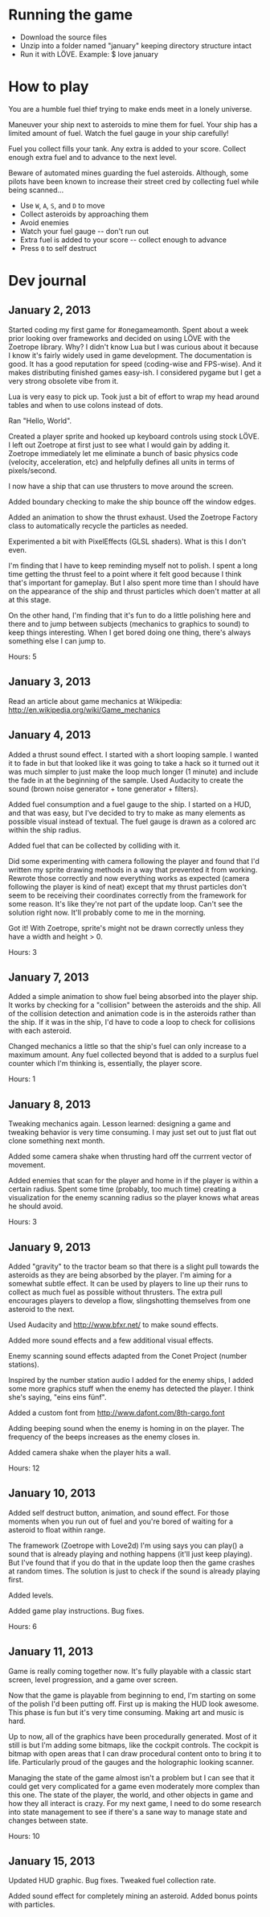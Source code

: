# Running the game

- Download the source files
- Unzip into a folder named "january" keeping directory structure intact
- Run it with LÖVE. Example:
        $ love january

# How to play

You are a humble fuel thief trying to make ends meet in a lonely universe.

Maneuver your ship next to asteroids to mine them for fuel. Your ship has a limited amount of fuel. Watch the fuel gauge in your ship carefully!

Fuel you collect fills your tank. Any extra is added to your score. Collect enough extra fuel and to advance to the next level.

Beware of automated mines guarding the fuel asteroids. Although, some pilots have been known to increase their street cred by collecting fuel while being scanned...

- Use `W`, `A`, `S`, and `D` to move
- Collect asteroids by approaching them
- Avoid enemies
- Watch your fuel gauge -- don't run out
- Extra fuel is added to your score -- collect enough to advance
- Press `0` to self destruct

# Dev journal

## January 2, 2013

Started coding my first game for #onegameamonth. Spent about a week prior looking over frameworks and decided on using LÖVE with the Zoetrope library. Why? I didn't know Lua but I was curious about it because I know it's fairly widely used in game development. The documentation is good. It has a good reputation for speed (coding-wise and FPS-wise). And it makes distributing finished games easy-ish. I considered pygame but I get a very strong obsolete vibe from it.

Lua is very easy to pick up. Took just a bit of effort to wrap my head around tables and when to use colons instead of dots.

Ran "Hello, World".

Created a player sprite and hooked up keyboard controls using stock LÖVE. I left out Zoetrope at first just to see what I would gain by adding it. Zoetrope immediately let me eliminate a bunch of basic physics code (velocity, acceleration, etc) and helpfully defines all units in terms of pixels/second.

I now have a ship that can use thrusters to move around the screen.

Added boundary checking to make the ship bounce off the window edges.

Added an animation to show the thrust exhaust. Used the Zoetrope Factory class to automatically recycle the particles as needed.

Experimented a bit with PixelEffects (GLSL shaders). What is this I don't even.

I'm finding that I have to keep reminding myself not to polish. I spent a long time getting the thrust feel to a point where it felt good because I think that's important for gameplay. But I also spent more time than I should have on the appearance of the ship and thrust particles which doen't matter at all at this stage.

On the other hand, I'm finding that it's fun to do a little polishing here and there and to jump between subjects (mechanics to graphics to sound) to keep things interesting. When I get bored doing one thing, there's always something else I can jump to.

Hours: 5

## January 3, 2013

Read an article about game mechanics at Wikipedia: http://en.wikipedia.org/wiki/Game_mechanics

## January 4, 2013

Added a thrust sound effect. I started with a short looping sample. I wanted it to fade in but that looked like it was going to take a hack so it turned out it was much simpler to just make the loop much longer (1 minute) and include the fade in at the beginning of the sample. Used Audacity to create the sound (brown noise generator + tone generator + filters).

Added fuel consumption and a fuel gauge to the ship. I started on a HUD, and that was easy, but I've decided to try to make as many elements as possible visual instead of textual. The fuel gauge is drawn as a colored arc within the ship radius.

Added fuel that can be collected by colliding with it.

Did some experimenting with camera following the player and found that I'd written my sprite drawing methods in a way that prevented it from working. Rewrote those correctly and now everything works as expected (camera following the player is kind of neat) except that my thrust particles don't seem to be receiving their coordinates correctly from the framework for some reason. It's like they're not part of the update loop. Can't see the solution right now. It'll probably come to me in the morning.

Got it! With Zoetrope, sprite's might not be drawn correctly unless they have a width and height > 0.

Hours: 3

## January 7, 2013

Added a simple animation to show fuel being absorbed into the player ship. It works by checking for a "collision" between the asteroids and the ship. All of the collision detection and animation code is in the asteroids rather than the ship. If it was in the ship, I'd have to code a loop to check for collisions with each asteroid.

Changed mechanics a little so that the ship's fuel can only increase to a maximum amount. Any fuel collected beyond that is added to a surplus fuel counter which I'm thinking is, essentially, the player score.

Hours: 1

## January 8, 2013

Tweaking mechanics again. Lesson learned: designing a game and tweaking behavior is very time consuming. I may just set out to just flat out clone something next month.

Added some camera shake when thrusting hard off the currrent vector of movement.

Added enemies that scan for the player and home in if the player is within a certain radius. Spent some time (probably, too much time) creating a visualization for the enemy scanning radius so the player knows what areas he should avoid.

Hours: 3

## January 9, 2013

Added "gravity" to the tractor beam so that there is a slight pull towards the asteroids as they are being absorbed by the player. I'm aiming for a somewhat subtle effect. It can be used by players to line up their runs to collect as much fuel as possible without thrusters. The extra pull encourages players to develop a flow, slingshotting themselves from one asteroid to the next.

Used Audacity and http://www.bfxr.net/ to make sound effects.

Added more sound effects and a few additional visual effects.

Enemy scanning sound effects adapted from the Conet Project (number stations).

Inspired by the number station audio I added for the enemy ships, I added some more graphics stuff when the enemy has detected the player. I think she's saying, "eins eins fünf".

Added a custom font from http://www.dafont.com/8th-cargo.font

Adding beeping sound when the enemy is homing in on the player. The frequency of the beeps increases as the enemy closes in.

Added camera shake when the player hits a wall.

Hours: 12

## January 10, 2013

Added self destruct button, animation, and sound effect. For those moments when you run out of fuel and you're bored of waiting for a asteroid to float within range.

The framework (Zoetrope with Love2d) I'm using says you can play() a sound that is already playing and nothing happens (it'll just keep playing). But I've found that if you do that in the update loop then the game crashes at random times. The solution is just to check if the sound is already playing first.

Added levels.

Added game play instructions. Bug fixes.

Hours: 6

## January 11, 2013

Game is really coming together now. It's fully playable with a classic start screen, level progression, and a game over screen.

Now that the game is playable from beginning to end, I'm starting on some of the polish I'd been putting off. First up is making the HUD look awesome. This phase is fun but it's very time consuming. Making art and music is hard.

Up to now, all of the graphics have been procedurally generated. Most of it still is but I'm adding some bitmaps, like the cockpit controls. The cockpit is bitmap with open areas that I can draw procedural content onto to bring it to life. Particularly proud of the gauges and the holographic looking scanner.

Managing the state of the game almost isn't a problem but I can see that it could get very complicated for a game even moderately more complex than this one. The state of the player, the world, and other objects in game and how they all interact is crazy. For my next game, I need to do some research into state management to see if there's a sane way to manage state and changes between state.

Hours: 10

## January 15, 2013

Updated HUD graphic. Bug fixes. Tweaked fuel collection rate.

Added sound effect for completely mining an asteroid. Added bonus points with particles.
